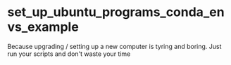 # set_up_ubuntu_programs_conda_envs_example
Because upgrading / setting up a new computer is tyring and boring. Just run your scripts and don't waste your time
